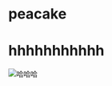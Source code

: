 # peacake
# hhhhhhhhhhh
![哈哈哈](https://ss0.bdstatic.com/70cFuHSh_Q1YnxGkpoWK1HF6hhy/it/u=2853553659,1775735885&fm=26&gp=0.jpg "标题")
